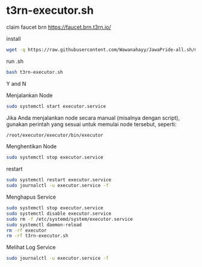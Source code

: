 
# t3rn-executor.sh

claim faucet brn
https://faucet.brn.t3rn.io/

install
```bash
wget -q https://raw.githubusercontent.com/Wawanahayy/JawaPride-all.sh/main/t3rn/t3rn-executor.sh -O t3rn-executor.sh
```

run .sh
```bash
bash t3rn-executor.sh
```

Y and N

Menjalankan Node

```bash
sudo systemctl start executor.service
```
Jika Anda menjalankan node secara manual (misalnya dengan script), gunakan perintah yang sesuai untuk memulai node tersebut, seperti:
```bash
/root/executor/executor/bin/executor
```
Menghentikan Node

```bash
sudo systemctl stop executor.service
```

restart
```bash
sudo systemctl restart executor.service
sudo journalctl -u executor.service -f
```

Menghapus Service

```bash
sudo systemctl stop executor.service
sudo systemctl disable executor.service
sudo rm -f /etc/systemd/system/executor.service
sudo systemctl daemon-reload
rm -rf executor
rm -rf t3rn-executor.sh
```
Melihat Log Service
```bash
sudo journalctl -u executor.service -f
```

